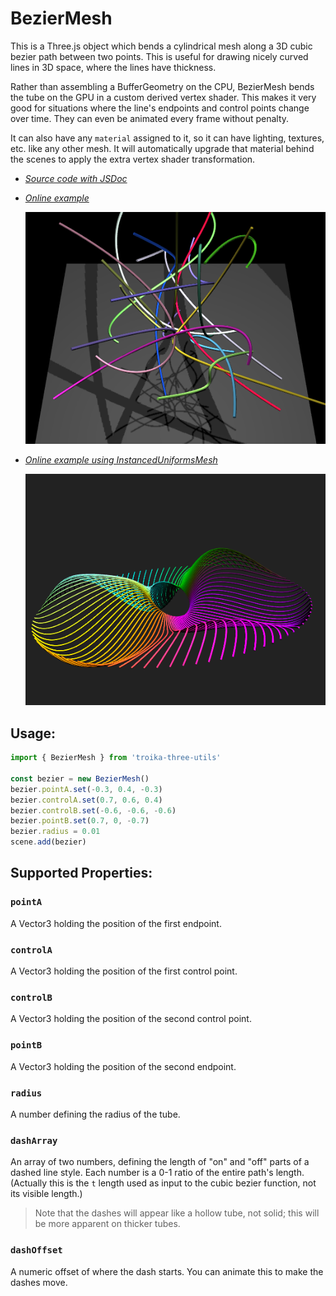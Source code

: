 # BezierMesh

This is a Three.js object which bends a cylindrical mesh along a 3D cubic bezier path between two points. This is useful for drawing nicely curved lines in 3D space, where the lines have thickness.

Rather than assembling a BufferGeometry on the CPU, BezierMesh bends the tube on the GPU in a custom derived vertex shader. This makes it very good for situations where the line's endpoints and control points change over time. They can even be animated every frame without penalty.

It can also have any `material` assigned to it, so it can have lighting, textures, etc. like any other mesh. It will automatically upgrade that material behind the scenes to apply the extra vertex shader transformation. 

- _[Source code with JSDoc](https://github.com/protectwise/troika/blob/master/packages/troika-three-utils/src/BezierMesh.js)_

- _[Online example](https://troika-examples.netlify.com/#bezier3d)_

  ![Example 1](./images/beziers1.png)

- _[Online example using InstancedUniformsMesh](https://ibyou.csb.app/)_

  ![Example 2](./images/beziers2.png)

## Usage:

```js
import { BezierMesh } from 'troika-three-utils'

const bezier = new BezierMesh()
bezier.pointA.set(-0.3, 0.4, -0.3)
bezier.controlA.set(0.7, 0.6, 0.4)
bezier.controlB.set(-0.6, -0.6, -0.6)
bezier.pointB.set(0.7, 0, -0.7)
bezier.radius = 0.01
scene.add(bezier)
```

## Supported Properties:

### `pointA`
A Vector3 holding the position of the first endpoint.

### `controlA`
A Vector3 holding the position of the first control point.

### `controlB`
A Vector3 holding the position of the second control point.

### `pointB`
A Vector3 holding the position of the second endpoint.

### `radius`
A number defining the radius of the tube.

### `dashArray`
An array of two numbers, defining the length of "on" and "off" parts of a dashed line style. Each number is a 0-1 ratio of the entire path's length. (Actually this is the `t` length used as input to the cubic bezier function, not its visible length.)

> Note that the dashes will appear like a hollow tube, not solid; this will be more apparent on thicker tubes.

### `dashOffset`
A numeric offset of where the dash starts. You can animate this to make the dashes move.

